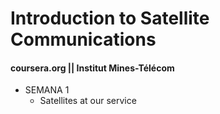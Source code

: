 # Introduction to Satellite Communications
#### coursera.org || Institut Mines-Télécom 

- SEMANA 1
  - Satellites at our service
 
